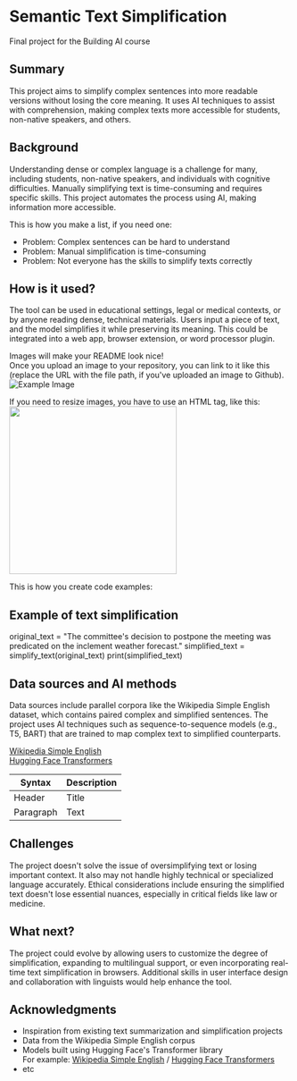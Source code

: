 <!-- This is the markdown template for the final project of the Building AI course, 
created by Reaktor Innovations and University of Helsinki. 
Copy the template, paste it to your GitHub README and edit! -->

# Semantic Text Simplification

Final project for the Building AI course

## Summary

This project aims to simplify complex sentences into more readable versions without losing the core meaning. It uses AI techniques to assist with comprehension, making complex texts more accessible for students, non-native speakers, and others.

## Background

Understanding dense or complex language is a challenge for many, including students, non-native speakers, and individuals with cognitive difficulties. Manually simplifying text is time-consuming and requires specific skills. This project automates the process using AI, making information more accessible.

This is how you make a list, if you need one:
* Problem: Complex sentences can be hard to understand
* Problem: Manual simplification is time-consuming
* Problem: Not everyone has the skills to simplify texts correctly

## How is it used?

The tool can be used in educational settings, legal or medical contexts, or by anyone reading dense, technical materials. Users input a piece of text, and the model simplifies it while preserving its meaning. This could be integrated into a web app, browser extension, or word processor plugin.

Images will make your README look nice!  
Once you upload an image to your repository, you can link to it like this (replace the URL with the file path, if you've uploaded an image to Github).  
![Example Image](https://upload.wikimedia.org/wikipedia/commons/5/5e/Sleeping_cat_on_her_back.jpg)

If you need to resize images, you have to use an HTML tag, like this:  
<img src="https://upload.wikimedia.org/wikipedia/commons/5/5e/Sleeping_cat_on_her_back.jpg" width="300">

This is how you create code examples:

## Example of text simplification
original_text = "The committee's decision to postpone the meeting was predicated on the inclement weather forecast." simplified_text = simplify_text(original_text) print(simplified_text)

## Data sources and AI methods

Data sources include parallel corpora like the Wikipedia Simple English dataset, which contains paired complex and simplified sentences. The project uses AI techniques such as sequence-to-sequence models (e.g., T5, BART) that are trained to map complex text to simplified counterparts.

[Wikipedia Simple English](https://simple.wikipedia.org/wiki/Main_Page)  
[Hugging Face Transformers](https://huggingface.co/transformers/)

| Syntax      | Description |
| ----------- | ----------- |
| Header      | Title       |
| Paragraph   | Text        |

## Challenges

The project doesn't solve the issue of oversimplifying text or losing important context. It also may not handle highly technical or specialized language accurately. Ethical considerations include ensuring the simplified text doesn't lose essential nuances, especially in critical fields like law or medicine.

## What next?

The project could evolve by allowing users to customize the degree of simplification, expanding to multilingual support, or even incorporating real-time text simplification in browsers. Additional skills in user interface design and collaboration with linguists would help enhance the tool.

## Acknowledgments

* Inspiration from existing text summarization and simplification projects
* Data from the Wikipedia Simple English corpus
* Models built using Hugging Face's Transformer library
  <br>For example: [Wikipedia Simple English](https://simple.wikipedia.org/wiki/Main_Page) / [Hugging Face Transformers](https://huggingface.co/transformers)
* etc
